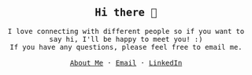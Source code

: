 <!-- ### Hi there 👋 -->

<p align="center">
  <h2 align="center"><samp>Hi there 👋</samp></h2>
</p>

<p align="center">
  <samp>
    I love connecting with different people so if you want to say hi, I'll
    be happy to meet you! :)
    <br />
    If you have any questions, please feel free to email me.
    <!-- <a href="https://sanketsanjeebpattanaik.github.io">sanketsanjeebpattanaik.github.io</a> -->
    <br />
    <br />
    <a href="https://sanketsanjeebpattanaik.github.io">About Me</a>
    ·
    <a href="mailto:sanketpattanaik06@gmail.com">Email</a>
    ·
    <a href="https://in.linkedin.com/in/sanket-sanjeeb-pattanaik-96706b1a7">LinkedIn</a>
  </samp>
</p>

<!--

Here are some ideas to get you started:

- 🔭 I’m currently working on ...
- 🌱 I’m currently learning ...
- 👯 I’m looking to collaborate on ...
- 🤔 I’m looking for help with ...
- 💬 Ask me about ...
- 📫 How to reach me: ...
- 😄 Pronouns: ...
- ⚡ Fun fact: ...
-->
